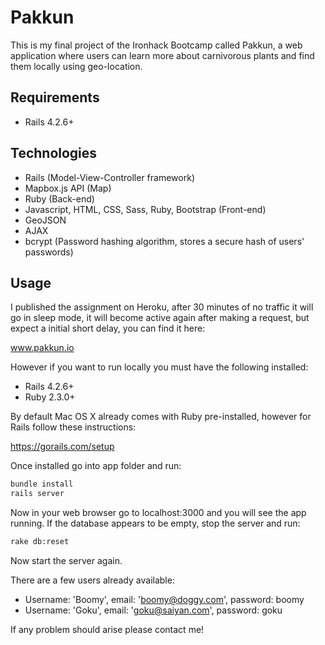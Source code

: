 # Pakkun

This is my final project of the Ironhack Bootcamp called Pakkun, a web application where users can learn more about carnivorous plants and find them locally using geo-location.

## Requirements

- Rails 4.2.6+

## Technologies

- Rails (Model-View-Controller framework)
- Mapbox.js API (Map)
- Ruby (Back-end)
- Javascript, HTML, CSS, Sass, Ruby, Bootstrap (Front-end)
- GeoJSON
- AJAX
- bcrypt (Password hashing algorithm, stores a secure hash of users' passwords)

## Usage

I published the assignment on Heroku, after 30 minutes of no traffic it will go in sleep mode, it will become active again after making a request, but expect a initial short delay, you can find it here:

www.pakkun.io

However if you want to run locally you must have the following installed:
- Rails 4.2.6+
- Ruby 2.3.0+

By default Mac OS X already comes with Ruby pre-installed, however for Rails follow these instructions:

https://gorails.com/setup

Once installed go into app folder and run:
```bash
bundle install
rails server
```

Now in your web browser go to localhost:3000 and you will see the app running.
If the database appears to be empty, stop the server and run:
```bash
rake db:reset
```
Now start the server again.

There are a few users already available:
- Username: 'Boomy', email: 'boomy@doggy.com', password: boomy
- Username: 'Goku', email: 'goku@saiyan.com', password: goku

If any problem should arise please contact me!
